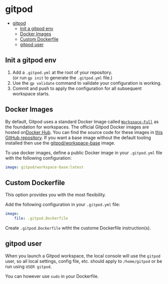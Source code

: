 # gitpod

<!-- TOC -->
* [gitpod](#gitpod)
  * [Init a gitpod env](#init-a-gitpod-env)
  * [Docker Images](#docker-images)
  * [Custom Dockerfile](#custom-dockerfile)
  * [gitpod user](#gitpod-user)
<!-- TOC -->

## Init a gitpod env
1. Add a `.gitpod.yml` at the root of your repository.<br>(or run `gp init` to generate the `.gitpod.yml` file.)
2. Use the `gp validate` command to validate your configuration is working.
3. Commit and push to apply the configuration for all subsequent workspace starts.

## Docker Images
By default, Gitpod uses a standard Docker Image called [`Workspace-Full`](https://hub.docker.com/r/gitpod/workspace-full) as the foundation for workspaces.
The official Gitpod Docker images are hosted on[Docker Hub](https://hub.docker.com/u/gitpod).
You can find the source code for these images in [this GitHub repository](https://github.com/gitpod-io/workspace-images/).
If you want a base image without the default tooling installed then use the [gitpod/workspace-base](https://hub.docker.com/r/gitpod/workspace-base) image.

To use docker images, define a public Docker image in your `.gitpod.yml` file with the following configuration:
```yaml
image: gitpod/workspace-base:latest
```

## Custom Dockerfile
This option provides you with the most flexibility.

Add the following configuration in your `.gitpod.yml` file:
```yaml
image:
    file: .gitpod.Dockerfile
```

Create `.gitpod.Dockerfile` witht the custome Dockerfile instruction(s).

## gitpod user
When you launch a Gitpod workspace, the local console will use the `gitpod` user,
so all local settings, config file, etc. should apply to `/home/gitpod` or be run using `USER gitpod`.

You can however use `sudo` in your Dockerfile.
